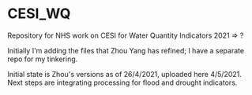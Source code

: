 # CESI_WQ
Repository for NHS work on CESI for Water Quantity Indicators 2021 => ?

Initially I'm adding the files that Zhou Yang has refined; I have a separate repo for my tinkering.

Initial state is Zhou's versions as of 26/4/2021, uploaded here 4/5/2021. Next steps are integrating processing for flood and drought indicators.
